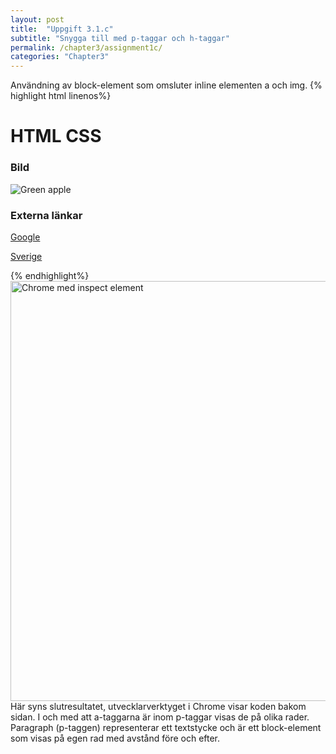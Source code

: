 ```yaml
---
layout: post
title:  "Uppgift 3.1.c"
subtitle: "Snygga till med p-taggar och h-taggar"
permalink: /chapter3/assignment1c/
categories: "Chapter3"
---
```

Användning av block-element som omsluter inline elementen a och img.
{% highlight html linenos%}
<!DOCTYPE html>
<html>
  <head>
    <title>Svar Uppgift 3</title>
    <meta charset="utf-8">
  </head>
  <body>
      <h1>HTML CSS</h1>
      <h3>Bild</h3>
      <p><img src="fruit-apple.jpg" alt="Green apple"></p>
      <h3>Externa länkar</h3>
      <p><a href="http://www.google.com" target ="_blank">Google</a></p>
      <p><a href="http://www.se" target ="_blank">Sverige</a></p>
  </body>
</html>
{% endhighlight%}
<figcaption></figcaption>
<img src="{{ site.url | append:site.baseurl}}/assets/images/chapter3-assignment1c.PNG" alt="Chrome med inspect element" style="width:  42rem;"/>
<figcaption>Här syns slutresultatet, utvecklarverktyget i Chrome visar koden bakom sidan. I och med att a-taggarna är inom p-taggar visas de på olika rader. Paragraph (p-taggen) representerar ett textstycke och är ett block-element som visas på egen rad med avstånd före och efter.</figcaption>
